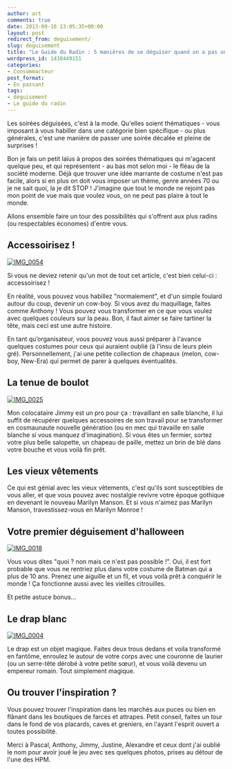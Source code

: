 ```yaml
---
author: art
comments: true
date: 2013-09-16 13:05:35+00:00
layout: post
redirect_from: deguisement/
slug: deguisement
title: "Le Guide du Radin : 5 manières de se déguiser quand on a pas une thune"
wordpress_id: 1438449151
categories:
- Consommacteur
post_format:
- En passant
tags:
- déguisement
- Le guide du radin
---
```


Les soirées déguisées, c'est à la mode. Qu'elles soient thématiques - vous imposant à vous habiller dans une catégorie bien spécifique - ou plus générales, c'est une manière de passer une soirée décalée et pleine de surprises !<!-- more -->

Bon je fais un petit laïus à propos des soirées thématiques qui m'agacent quelque peu, et qui représentent - au bas mot selon moi - le fléau de la société moderne. Déjà que trouver une idée marrante de costume n'est pas facile, alors si en plus on doit vous imposer un thème, genre années 70 ou je ne sait quoi, la je dit STOP ! J'imagine que tout le monde ne rejoint pas mon point de vue mais que voulez vous, on ne peut pas plaire à tout le monde.

Allons ensemble faire un tour des possibilités qui s'offrent aux plus radins (ou respectables économes) d'entre vous.

## Accessoirisez !

[![IMG_0054](https://static.irz.fr/2013/09/IMG_0054-640x426.jpg)](https://static.irz.fr/2013/09/IMG_0054.jpg)

Si vous ne deviez retenir qu'un mot de tout cet article, c'est bien celui-ci : accessoirisez !

En réalité, vous pouvez vous habillez "normalement", et d'un simple foulard autour du coup, devenir un cow-boy. Si vous avez du maquillage, faites comme Anthony ! Vous pouvez vous transformer en ce que vous voulez avec quelques couleurs sur la peau. Bon, il faut aimer se faire tartiner la tête, mais ceci est une autre histoire.

En tant qu’organisateur, vous pouvez vous aussi préparer à l'avance quelques costumes pour ceux qui auraient oublié (à l'insu de leurs plein gré). Personnellement, j'ai une petite collection de chapeaux (melon, cow-boy, New-Era) qui permet de parer à quelques éventualités.

## La tenue de boulot

[![IMG_0025](https://static.irz.fr/2013/09/IMG_0025-640x426.jpg)](https://static.irz.fr/2013/09/IMG_0025.jpg)

Mon colocataire Jimmy est un pro pour ça : travaillant en salle blanche, il lui suffit de récupérer quelques accessoires de son travail pour se transformer en cosmaunaute nouvelle génération (ou en mec qui travaille en salle blanche si vous manquez d'imagination). Si vous êtes un fermier, sortez votre plus belle salopette, un chapeau de paille, mettez un brin de blé dans votre bouche et vous voilà fin prêt.

## Les vieux vêtements

Ce qui est génial avec les vieux vêtements, c'est qu'ils sont susceptibles de vous aller, et que vous pouvez avec nostalgie revivre votre époque gothique en devenant le nouveau Marilyn Manson. Et si vous n'aimez pas Marilyn Manson, travestissez-vous en Marilyn Monroe !

## Votre premier déguisement d'halloween

[![IMG_0018](https://static.irz.fr/2013/09/IMG_0018-640x426.jpg)](https://static.irz.fr/2013/09/IMG_0018.jpg)

Vous vous dites "quoi ? non mais ce n'est pas possible !". Oui, il est fort probable que vous ne rentriez plus dans votre costume de Batman qui a plus de 10 ans. Prenez une aiguille et un fil, et vous voilà prêt à conquérir le monde ! Ça fonctionne aussi avec les vieilles citrouilles.

Et petite astuce bonus...

## Le drap blanc

[![IMG_0004](https://static.irz.fr/2013/09/IMG_0004-640x426.jpg)](https://static.irz.fr/2013/09/IMG_0004.jpg)

Le drap est un objet magique. Faites deux trous dedans et voila transformé en fantôme, enroulez le autour de votre corps avec une couronne de laurier (ou un serre-tête dérobé à votre petite sœur), et vous voilà devenu un empereur romain. Tout simplement magique.

## Ou trouver l'inspiration ?

Vous pouvez trouver l'inspiration dans les marchés aux puces ou bien en flânant dans les boutiques de farces et attrapes. Petit conseil, faites un tour dans le fond de vos placards, caves et greniers, en l'ayant l'esprit ouvert a toutes possibilité.

Merci à Pascal, Anthony, Jimmy, Justine, Alexandre et ceux dont j'ai oublié le nom pour avoir joué le jeu avec ses quelques photos, prises au détour de l'une des HPM.

